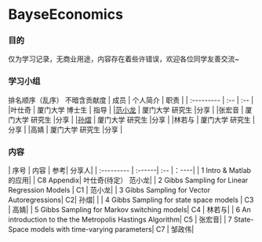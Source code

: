 # BayseEconomics



### 目的

仅为学习记录，无商业用途，内容存在着些许错误，欢迎各位同学友善交流~


### 学习小组

排名顺序（乱序） 不暗含贡献度
| 成员       | 个人简介 |  职责 | 
| :--------- | :-- |   :-- | 
|叶仕奇 | 厦门大学 博士生 | 指导 | 
|[范小龙](https://www.cnblogs.com/RankFan/)	| 厦门大学 研究生	|分享 | 
|张宏音	| 厦门大学 研究生	|分享 | 
|[孙熠](https://github.com/Alysonny)	| 厦门大学 研究生	|分享 | 
|林若与	| 厦门大学 研究生	|分享 | 
|高婧	| 厦门大学 研究生	|分享 | 


### 内容

| 序号       | 	内容	| 参考| 	分享人| 
| :--------- | :------|  :-- |：----| 
| 1	Intro & Matlab的应用| 	| C8 Appendix| 	叶仕奇(待定） 范小龙| 
| 2	Gibbs Sampling for Linear Regression Models	| C1	| 范小龙| 
| 3	Gibbs Sampling for Vector Autoregressions| 	C2| 	孙熠| | 
| 4	Gibbs Sampling for state space models	| C3	| 高婧| 
| 5	Gibbs Sampling for Markov switching models| 	C4	| 林若与| 
| 6	An introduction to the the Metropolis Hastings Algorithm| 	C5	| 张宏音| 
| 7	State-Space models with time-varying parameters| 	C7	| 邹政伟| 
